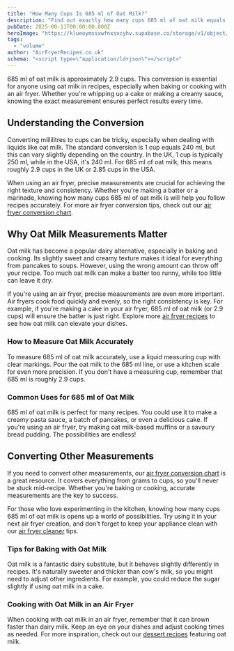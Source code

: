 ```yaml
---
title: "How Many Cups Is 685 ml of Oat Milk?"
description: "Find out exactly how many cups 685 ml of oat milk equals for perfect baking and cooking every time. Get the conversion now!"
pubDate: 2025-08-11T00:00:00.000Z
heroImage: "https://klueoymssxwfnxsvcyhv.supabase.co/storage/v1/object/public/md/how-many-cups-is-685-ml-of-oat-milk-fbe64d12.webp"
tags:
  - "volume"
author: "AirFryerRecipes.co.uk"
schema: "<script type=\"application/ld+json\"></script>"
---
```


<p>685 ml of oat milk is approximately 2.9 cups. This conversion is essential for anyone using oat milk in recipes, especially when baking or cooking with an air fryer. Whether you're whipping up a cake or making a creamy sauce, knowing the exact measurement ensures perfect results every time.</p>

<h2>Understanding the Conversion</h2>
<p>Converting millilitres to cups can be tricky, especially when dealing with liquids like oat milk. The standard conversion is 1 cup equals 240 ml, but this can vary slightly depending on the country. In the UK, 1 cup is typically 250 ml, while in the USA, it's 240 ml. For 685 ml of oat milk, this means roughly 2.9 cups in the UK or 2.85 cups in the USA.</p>
<p>When using an air fryer, precise measurements are crucial for achieving the right texture and consistency. Whether you're making a batter or a marinade, knowing how many cups 685 ml of oat milk is will help you follow recipes accurately. For more air fryer conversion tips, check out our <a href=https://www.airfryerrecipe.co.uk/air-fryer-conversion-chart>air fryer conversion chart</a>.</p>

<h2>Why Oat Milk Measurements Matter</h2>
<p>Oat milk has become a popular dairy alternative, especially in baking and cooking. Its slightly sweet and creamy texture makes it ideal for everything from pancakes to soups. However, using the wrong amount can throw off your recipe. Too much oat milk can make a batter too runny, while too little can leave it dry.</p>
<p>If you're using an air fryer, precise measurements are even more important. Air fryers cook food quickly and evenly, so the right consistency is key. For example, if you're making a cake in your air fryer, 685 ml of oat milk (or 2.9 cups) will ensure the batter is just right. Explore more <a href=https://www.airfryerrecipe.co.uk/recipes>air fryer recipes</a> to see how oat milk can elevate your dishes.</p>

<h3>How to Measure Oat Milk Accurately</h3>
<p>To measure 685 ml of oat milk accurately, use a liquid measuring cup with clear markings. Pour the oat milk to the 685 ml line, or use a kitchen scale for even more precision. If you don't have a measuring cup, remember that 685 ml is roughly 2.9 cups.</p>

<h3>Common Uses for 685 ml of Oat Milk</h3>
<p>685 ml of oat milk is perfect for many recipes. You could use it to make a creamy pasta sauce, a batch of pancakes, or even a delicious cake. If you're using an air fryer, try making oat milk-based muffins or a savoury bread pudding. The possibilities are endless!</p>

<h2>Converting Other Measurements</h2>
<p>If you need to convert other measurements, our <a href=https://www.airfryerrecipe.co.uk/air-fryer-conversion-chart>air fryer conversion chart</a> is a great resource. It covers everything from grams to cups, so you'll never be stuck mid-recipe. Whether you're baking or cooking, accurate measurements are the key to success.</p>
<p>For those who love experimenting in the kitchen, knowing how many cups 685 ml of oat milk is opens up a world of possibilities. Try using it in your next air fryer creation, and don't forget to keep your appliance clean with our <a href=https://www.airfryerrecipe.co.uk/air-fryer-cleaner>air fryer cleaner</a> tips.</p>

<h3>Tips for Baking with Oat Milk</h3>
<p>Oat milk is a fantastic dairy substitute, but it behaves slightly differently in recipes. It's naturally sweeter and thicker than cow's milk, so you might need to adjust other ingredients. For example, you could reduce the sugar slightly if using oat milk in a cake.</p>

<h3>Cooking with Oat Milk in an Air Fryer</h3>
<p>When cooking with oat milk in an air fryer, remember that it can brown faster than dairy milk. Keep an eye on your dishes and adjust cooking times as needed. For more inspiration, check out our <a href=https://www.airfryerrecipe.co.uk/recipe-category/dessert>dessert recipes</a> featuring oat milk.</p>